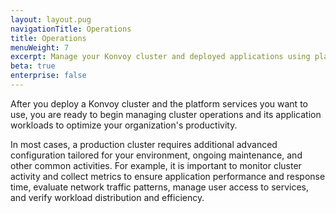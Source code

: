 ```yaml
---
layout: layout.pug
navigationTitle: Operations
title: Operations
menuWeight: 7
excerpt: Manage your Konvoy cluster and deployed applications using platform services
beta: true
enterprise: false
---
```


After you deploy a Konvoy cluster and the platform services you want to use, you are ready to begin managing cluster operations and its application workloads to optimize your organization's productivity.

In most cases, a production cluster requires additional advanced configuration tailored for your environment, ongoing maintenance, and other common activities.
For example, it is important to monitor cluster activity and collect metrics to ensure application performance and response time, evaluate network traffic patterns, manage user access to services, and verify workload distribution and efficiency.
